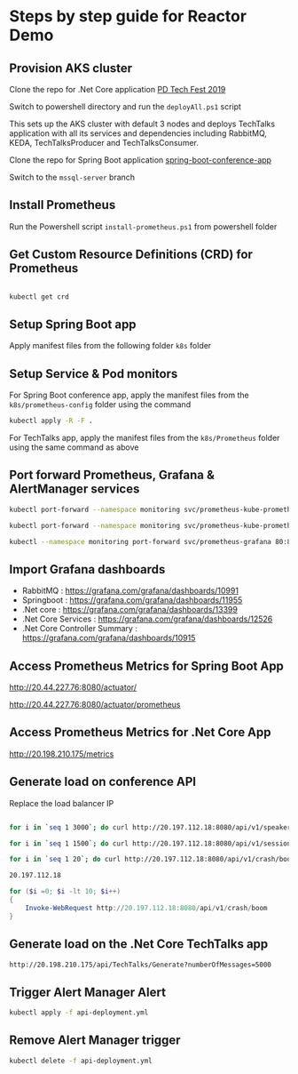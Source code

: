 # Steps by step guide for Reactor Demo

## Provision AKS cluster

Clone the repo for .Net Core application
[PD Tech Fest 2019](https://github.com/NileshGule/pd-tech-fest-2019.git)

Switch to powershell directory and run the `deployAll.ps1` script

This sets up the AKS cluster with default 3 nodes and deploys TechTalks application with all its services and dependencies including RabbitMQ, KEDA, TechTalksProducer and TechTalksConsumer.

Clone the repo for Spring Boot application
[spring-boot-conference-app](https://github.com/NileshGule/spring-boot-conference-app)

Switch to the `mssql-server` branch

## Install Prometheus

Run the Powershell script `install-prometheus.ps1` from powershell folder

## Get Custom Resource Definitions (CRD) for Prometheus

```bash

kubectl get crd

```

## Setup Spring Boot app

Apply manifest files from the following folder `k8s` folder

## Setup Service & Pod monitors
For Spring Boot conference app, apply the manifest files from the `k8s/prometheus-config` folder using the command

```bash
kubectl apply -R -F .
```

For TechTalks app, apply the manifest files from the `k8s/Prometheus` folder using the same command as above

## Port forward Prometheus, Grafana & AlertManager services

```bash
kubectl port-forward --namespace monitoring svc/prometheus-kube-prometheus-prometheus 9090:9090

kubectl port-forward --namespace monitoring svc/prometheus-kube-prometheus-alertmanager 9093:9093

kubectl --namespace monitoring port-forward svc/prometheus-grafana 80:80
```
## Import Grafana dashboards

- RabbitMQ : https://grafana.com/grafana/dashboards/10991
- Springboot : https://grafana.com/grafana/dashboards/11955
- .Net core : https://grafana.com/grafana/dashboards/13399
- .Net Core Services : https://grafana.com/grafana/dashboards/12526
- .Net Core Controller Summary : https://grafana.com/grafana/dashboards/10915

## Access Prometheus Metrics for Spring Boot App

http://20.44.227.76:8080/actuator/

http://20.44.227.76:8080/actuator/prometheus

## Access Prometheus Metrics for .Net Core App

http://20.198.210.175/metrics
## Generate load on conference API

Replace the load balancer IP

```bash

for i in `seq 1 3000`; do curl http://20.197.112.18:8080/api/v1/speakers/; done

for i in `seq 1 1500`; do curl http://20.197.112.18:8080/api/v1/sessions/; done

for i in `seq 1 20`; do curl http://20.197.112.18:8080/api/v1/crash/boom; done

20.197.112.18

```

``` powershell
for ($i =0; $i -lt 10; $i++)
{
    Invoke-WebRequest http://20.197.112.18:8080/api/v1/crash/boom
}
```

## Generate load on the .Net Core TechTalks app

```bash
http://20.198.210.175/api/TechTalks/Generate?numberOfMessages=5000
```

## Trigger Alert Manager Alert

```bash
kubectl apply -f api-deployment.yml
```

## Remove Alert Manager trigger
```bash
kubectl delete -f api-deployment.yml
```

